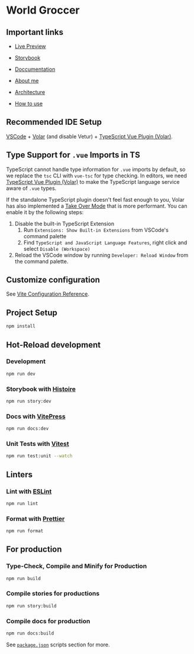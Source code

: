 # World Groccer

## Important links

- [Live Preview](https://world-groccer.vercel.app/)

- [Storybook](https://world-groccer-stories.vercel.app/)

- [Doccumentation](https://world-groccer-docs.vercel.app//)

- [About me](https://world-groccer-docs/about-me)

- [Architecture](https://world-groccer-docs/architecture)

- [How to use](https://world-groccer-docs/features)

## Recommended IDE Setup

[VSCode](https://code.visualstudio.com/) + [Volar](https://marketplace.visualstudio.com/items?itemName=Vue.volar) (and disable Vetur) + [TypeScript Vue Plugin (Volar)](https://marketplace.visualstudio.com/items?itemName=Vue.vscode-typescript-vue-plugin).

## Type Support for `.vue` Imports in TS

TypeScript cannot handle type information for `.vue` imports by default, so we replace the `tsc` CLI with `vue-tsc` for type checking. In editors, we need [TypeScript Vue Plugin (Volar)](https://marketplace.visualstudio.com/items?itemName=Vue.vscode-typescript-vue-plugin) to make the TypeScript language service aware of `.vue` types.

If the standalone TypeScript plugin doesn't feel fast enough to you, Volar has also implemented a [Take Over Mode](https://github.com/johnsoncodehk/volar/discussions/471#discussioncomment-1361669) that is more performant. You can enable it by the following steps:

1. Disable the built-in TypeScript Extension
   1. Run `Extensions: Show Built-in Extensions` from VSCode's command palette
   2. Find `TypeScript and JavaScript Language Features`, right click and select `Disable (Workspace)`
2. Reload the VSCode window by running `Developer: Reload Window` from the command palette.

## Customize configuration

See [Vite Configuration Reference](https://vitejs.dev/config/).

## Project Setup

```sh
npm install
```

## Hot-Reload development

### Development

```sh
npm run dev
```

### Storybook with [Histoire](https://histoire.dev/)

```sh
npm run story:dev
```

### Docs with [VitePress](https://vitepress.dev/)

```sh
npm run docs:dev
```

### Unit Tests with [Vitest](https://vitest.dev/)

```sh
npm run test:unit --watch
```

## Linters

### Lint with [ESLint](https://eslint.org/)

```sh
npm run lint
```

### Format with [Prettier](https://prettier.io/)

```sh
npm run format
```

## For production

### Type-Check, Compile and Minify for Production

```sh
npm run build
```

### Compile stories for productions

```sh
npm run story:build
```

### Compile docs for production

```sh
npm run docs:build
```

See [`package.json`](https://github.com/battoni/world-groccer/blob/main/package.json) scripts section for more.
